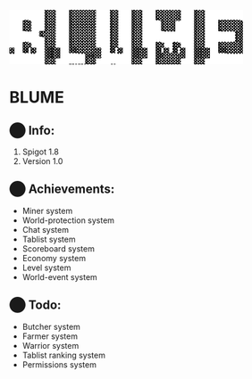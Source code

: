 ![](https://github.com/GitHubKaan/blume/blob/main/logo.gif)

# BLUME

## ⬤ Info:
  1. Spigot 1.8
  2. Version 1.0
  
## ⬤ Achievements:
  - Miner system
  - World-protection system
  - Chat system
  - Tablist system
  - Scoreboard system
  - Economy system
  - Level system
  - World-event system

## ⬤ Todo:
  - Butcher system
  - Farmer system
  - Warrior system
  - Tablist ranking system
  - Permissions system
